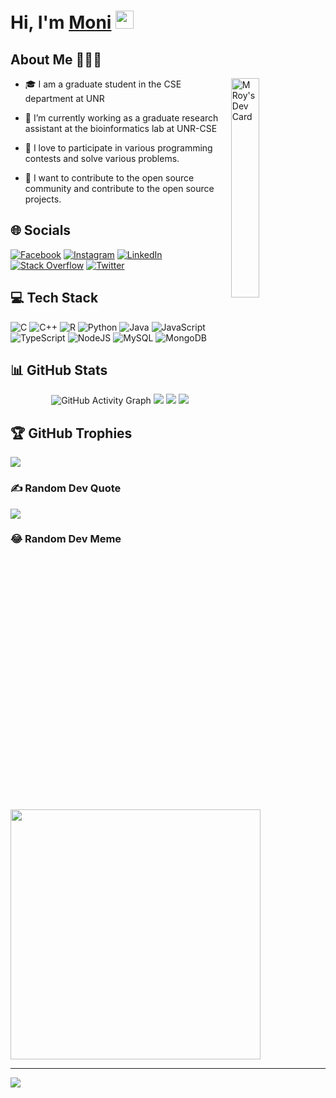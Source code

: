 # Hi, I'm [Moni](https://www.linkedin.com/in/monikrishnaroy/) <img src="https://github.com/TheDudeThatCode/TheDudeThatCode/blob/master/Assets/Hi.gif" width="29px">

## About Me 🧑🏼‍💻
 <a href="https://app.daily.dev/mroy"><img align="right" width="30%" src="https://api.daily.dev/devcards/942a53831fde46d2be8924eefc95be78.png?" width="300" alt="M Roy's Dev Card"/></a>
  
- 🎓 I am a graduate student in the CSE department at UNR

- 🔭 I’m currently working as a graduate research assistant at the bioinformatics lab at UNR-CSE

- 🌱 I love to participate in various programming contests and solve various problems.

- 🎯 I want to contribute to the open source community and contribute to the open source projects.
  



## 🌐 Socials

[![Facebook](https://img.shields.io/badge/Facebook-%231877F2.svg?logo=Facebook&logoColor=white)](https://facebook.com/monikrishna.roy) [![Instagram](https://img.shields.io/badge/Instagram-%23E4405F.svg?logo=Instagram&logoColor=white)](https://instagram.com/monikrishna.roy) [![LinkedIn](https://img.shields.io/badge/LinkedIn-%230077B5.svg?logo=linkedin&logoColor=white)](https://linkedin.com/in/monikrishnaroy) [![Stack Overflow](https://img.shields.io/badge/-Stackoverflow-FE7A16?logo=stack-overflow&logoColor=white)](https://stackoverflow.com/users/4023717) [![Twitter](https://img.shields.io/badge/Twitter-%231DA1F2.svg?logo=Twitter&logoColor=white)](https://twitter.com/RoyMonikrishna)

## 💻 Tech Stack

![C](https://img.shields.io/badge/c-%2300599C.svg?style=for-the-badge&logo=c&logoColor=white) ![C++](https://img.shields.io/badge/c++-%2300599C.svg?style=for-the-badge&logo=c%2B%2B&logoColor=white) ![R](https://img.shields.io/badge/r-%23276DC3.svg?style=for-the-badge&logo=r&logoColor=white) ![Python](https://img.shields.io/badge/python-3670A0?style=for-the-badge&logo=python&logoColor=ffdd54) ![Java](https://img.shields.io/badge/java-%23ED8B00.svg?style=for-the-badge&logo=java&logoColor=white) ![JavaScript](https://img.shields.io/badge/javascript-%23323330.svg?style=for-the-badge&logo=javascript&logoColor=%23F7DF1E) ![TypeScript](https://img.shields.io/badge/typescript-%23007ACC.svg?style=for-the-badge&logo=typescript&logoColor=white) ![NodeJS](https://img.shields.io/badge/node.js-6DA55F?style=for-the-badge&logo=node.js&logoColor=white) ![MySQL](https://img.shields.io/badge/mysql-%2300f.svg?style=for-the-badge&logo=mysql&logoColor=white) ![MongoDB](https://img.shields.io/badge/MongoDB-%234ea94b.svg?style=for-the-badge&logo=mongodb&logoColor=white)

## 📊 GitHub Stats

<div align="center">

  ![GitHub Activity Graph](https://activity-graph.herokuapp.com/graph?username=moni-roy&theme=dracula&hide_border=true)
  ![](https://github-readme-stats.vercel.app/api?username=moni-roy&theme=radical&hide_border=false&include_all_commits=false&count_private=false)
  ![](https://github-readme-streak-stats.herokuapp.com/?user=moni-roy&theme=radical&hide_border=false)
  ![](https://github-readme-stats.vercel.app/api/top-langs/?username=moni-roy&theme=radical&hide_border=false&include_all_commits=false&count_private=false&layout=compact)

</div>

## 🏆 GitHub Trophies

![](https://github-profile-trophy.vercel.app/?username=moni-roy&theme=radical&no-frame=false&no-bg=false&margin-w=4)

### ✍️ Random Dev Quote

![](https://quotes-github-readme.vercel.app/api?type=horizontal&theme=radical)

### 😂 Random Dev Meme

<img src="https://random-memer.herokuapp.com/" width="400px" height="400px" />

---

[![](https://visitcount.itsvg.in/api?id=moni-roy&icon=0&color=0)](https://visitcount.itsvg.in)
